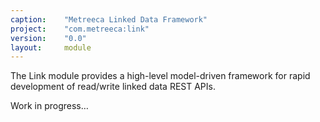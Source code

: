 ```yaml
---
caption:    "Metreeca Linked Data Framework"
project:    "com.metreeca:link"
version:    "0.0"
layout:     module
---
```


The Link module provides a high-level model-driven framework for rapid development of read/write linked data REST APIs.

<p class="warning">Work in progress…</p>

<!--


- publishing through an adapter

- loaded by adapters using Java [service loader](https://docs.oracle.com/javase/8/docs/api/java/util/ServiceLoader.html))
	- Toolkits
	- Services
	
	
Standard platform-provided linked data services and custom application-provided toolkits and services are listed in the com.metreeca.link.Tookit  and com.metreeca.link.Service service loader provider configuration files in the `META-INF/services/ resource directory of the application.

```

# META-INF/services/com.metreeca.link.Service

com.example.app.employees
com.example.app.products
com.example.app.customers

com.metreeca.link.services.SPARQL
```

- Sample Service
	- tooling
	- index bindings
	- handler definition
		- handlers
		- wrappers


-->
